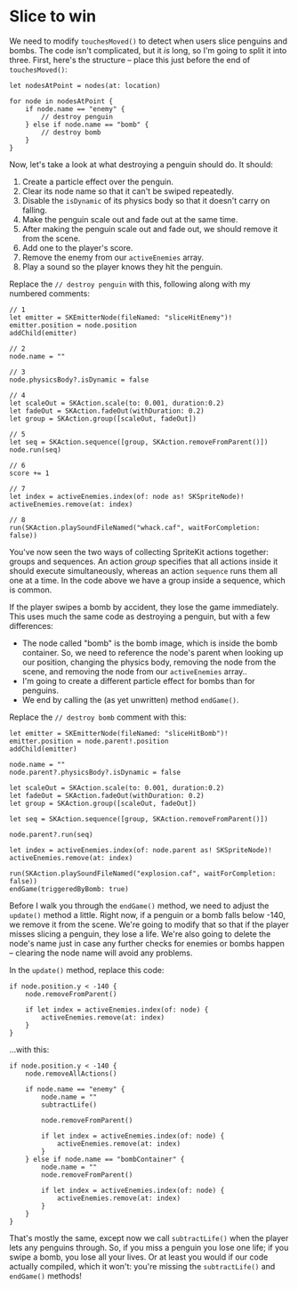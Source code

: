 # Slice to win

We need to modify `touchesMoved()` to detect when users slice penguins and bombs. The code isn't complicated, but it *is* long, so I'm going to split it into three. First, here's the structure – place this just before the end of `touchesMoved()`:

    let nodesAtPoint = nodes(at: location)

    for node in nodesAtPoint {
        if node.name == "enemy" {
            // destroy penguin
        } else if node.name == "bomb" {
            // destroy bomb
        }
    }

Now, let's take a look at what destroying a penguin should do. It should:

1. Create a particle effect over the penguin.
2. Clear its node name so that it can't be swiped repeatedly.
3. Disable the `isDynamic` of its physics body so that it doesn't carry on falling.
4. Make the penguin scale out and fade out at the same time.
5. After making the penguin scale out and fade out, we should remove it from the scene.
6. Add one to the player's score.
7. Remove the enemy from our `activeEnemies` array.
8. Play a sound so the player knows they hit the penguin.

Replace the `// destroy penguin` with this, following along with my numbered comments:

    // 1
    let emitter = SKEmitterNode(fileNamed: "sliceHitEnemy")!
    emitter.position = node.position
    addChild(emitter)

    // 2
    node.name = ""

    // 3
    node.physicsBody?.isDynamic = false

    // 4
    let scaleOut = SKAction.scale(to: 0.001, duration:0.2)
    let fadeOut = SKAction.fadeOut(withDuration: 0.2)
    let group = SKAction.group([scaleOut, fadeOut])

    // 5
    let seq = SKAction.sequence([group, SKAction.removeFromParent()])
    node.run(seq)

    // 6
    score += 1

    // 7
    let index = activeEnemies.index(of: node as! SKSpriteNode)!
    activeEnemies.remove(at: index)

    // 8
    run(SKAction.playSoundFileNamed("whack.caf", waitForCompletion: false))

You've now seen the two ways of collecting SpriteKit actions together: groups and sequences. An action *group* specifies that all actions inside it should execute simultaneously, whereas an action `sequence` runs them all one at a time. In the code above we have a group inside a sequence, which is common.

If the player swipes a bomb by accident, they lose the game immediately. This uses much the same code as destroying a penguin, but with a few differences:

- The node called "bomb" is the bomb image, which is inside the bomb container. So, we need to reference the node's parent when looking up our position, changing the physics body, removing the node from the scene, and removing the node from our `activeEnemies` array..
- I'm going to create a different particle effect for bombs than for penguins.
- We end by calling the (as yet unwritten) method `endGame()`.

Replace the `// destroy bomb` comment with this:

    let emitter = SKEmitterNode(fileNamed: "sliceHitBomb")!
    emitter.position = node.parent!.position
    addChild(emitter)

    node.name = ""
    node.parent?.physicsBody?.isDynamic = false

    let scaleOut = SKAction.scale(to: 0.001, duration:0.2)
    let fadeOut = SKAction.fadeOut(withDuration: 0.2)
    let group = SKAction.group([scaleOut, fadeOut])

    let seq = SKAction.sequence([group, SKAction.removeFromParent()])

    node.parent?.run(seq)

    let index = activeEnemies.index(of: node.parent as! SKSpriteNode)!
    activeEnemies.remove(at: index)

    run(SKAction.playSoundFileNamed("explosion.caf", waitForCompletion: false))
    endGame(triggeredByBomb: true)

Before I walk you through the `endGame()` method, we need to adjust the `update()` method a little. Right now, if a penguin or a bomb falls below -140, we remove it from the scene. We're going to modify that so that if the player misses slicing a penguin, they lose a life. We're also going to delete the node's name just in case any further checks for enemies or bombs happen – clearing the node name will avoid any problems.

In the `update()` method, replace this code:

    if node.position.y < -140 {
        node.removeFromParent()

        if let index = activeEnemies.index(of: node) {
            activeEnemies.remove(at: index)
        }
    }

…with this:

    if node.position.y < -140 {
        node.removeAllActions()

        if node.name == "enemy" {
            node.name = ""
            subtractLife()

            node.removeFromParent()

            if let index = activeEnemies.index(of: node) {
                activeEnemies.remove(at: index)
            }
        } else if node.name == "bombContainer" {
            node.name = ""
            node.removeFromParent()

            if let index = activeEnemies.index(of: node) {
                activeEnemies.remove(at: index)
            }
        }
    }

That's mostly the same, except now we call `subtractLife()` when the player lets any penguins through. So, if you miss a penguin you lose one life; if you swipe a bomb, you lose all your lives. Or at least you would if our code actually compiled, which it won't: you're missing the `subtractLife()` and `endGame()` methods!

